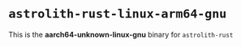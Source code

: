 # `astrolith-rust-linux-arm64-gnu`

This is the **aarch64-unknown-linux-gnu** binary for `astrolith-rust`
